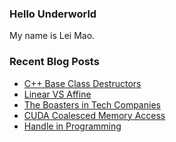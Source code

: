 ### Hello Underworld

My name is Lei Mao.


### Recent Blog Posts

<!-- BLOG-POST-LIST:START -->
- [C++ Base Class Destructors](https://leimao.github.io/blog/CPP-Base-Class-Destructors/)
- [Linear VS Affine](https://leimao.github.io/blog/Linear-VS-Affine/)
- [The Boasters in Tech Companies](https://leimao.github.io/blog/The-Boasters-In-Tech-Companies/)
- [CUDA Coalesced Memory Access](https://leimao.github.io/blog/CUDA-Coalesced-Memory-Access/)
- [Handle in Programming](https://leimao.github.io/blog/Handle-In-Programming/)
<!-- BLOG-POST-LIST:END -->

<!--
**leimao/leimao** is a ✨ _special_ ✨ repository because its `README.md` (this file) appears on your GitHub profile.

Here are some ideas to get you started:

- 🔭 I’m currently working on ...
- 🌱 I’m currently learning ...
- 👯 I’m looking to collaborate on ...
- 🤔 I’m looking for help with ...
- 💬 Ask me about ...
- 📫 How to reach me: ...
- 😄 Pronouns: ...
- ⚡ Fun fact: ...
-->
